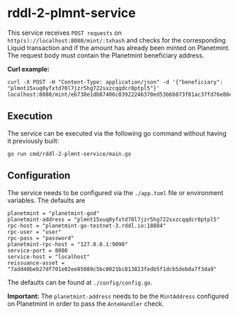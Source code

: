 # rddl-2-plmnt-service
This service receives `POST requests` on `http(s)://localhost:8080/mint/:txhash`  and checks for the corresponding Liquid transaction and if the amount has already been minted on Planetmint. The request body must contain the Planetmint beneficiary address.

**Curl example:**
```
curl -X POST -H "Content-Type: application/json" -d '{"beneficiary": "plmnt15xuq0yfxtd70l7jzr5hg722sxzcqqdcr8ptpl5"}' localhost:8080/mint/eb738e1db87406c03922246370ed53b6b873f81ac37fd76e86e31e121018a8e3
```

## Execution
The service can be executed via the following go command without having it previously built:
```
go run cmd/rddl-2-plmnt-service/main.go
```

## Configuration
The service needs to be configured via the ```./app.toml``` file or environment variables. The defaults are
```
planetmint = "planetmint-god"
planetmint-address = "plmnt15xuq0yfxtd70l7jzr5hg722sxzcqqdcr8ptpl5"
rpc-host = "planetmint-go-testnet-3.rddl.io:18884"
rpc-user = "user"
rpc-pass = "password"
planetmint-rpc-host = "127.0.0.1:9090"
service-port = 8080
service-host = "localhost"
reissuance-asset = "7add40beb27df701e02ee85089c5bc0021bc813823fedb5f1dcb5debda7f3da9"
```
The defaults can be found at ```./config/config.go```.

**Important:** The `planetmint-address` needs to be the `MintAddress` configured on Planetmint in order to pass the `AnteHandler` check.